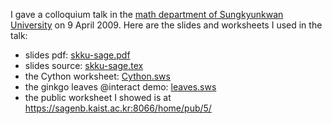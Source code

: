 
I gave a colloquium talk in the <a class="http" href="http://math.skku.ac.kr">math department of Sungkyunkwan University</a> on 9 April 2009. Here are the slides and worksheets I used in the talk: 

   * slides pdf: <a href="DanDrake/SKKUTalk/skku-sage.pdf">skku-sage.pdf</a> 
   * slides source: <a href="DanDrake/SKKUTalk/skku-sage.tex">skku-sage.tex</a> 
   * the Cython worksheet: <a href="DanDrake/SKKUTalk/Cython.sws">Cython.sws</a> 
   * the ginkgo leaves @interact demo: <a href="DanDrake/SKKUTalk/leaves.sws">leaves.sws</a> 
   * the public worksheet I showed is at <a class="https" href="https://sagenb.kaist.ac.kr:8066/home/pub/5/">https://sagenb.kaist.ac.kr:8066/home/pub/5/</a> 